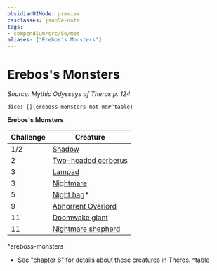 ```yaml
---
obsidianUIMode: preview
cssclasses: json5e-note
tags:
- compendium/src/5e/mot
aliases: ["Erebos's Monsters"]
---
```

# Erebos's Monsters
*Source: Mythic Odysseys of Theros p. 124* 

`dice: [](ereboss-monsters-mot.md#^table)`

**Erebos's Monsters**

| Challenge | Creature |
|-----------|----------|
| 1/2 | [Shadow](/2-Mechanics/CLI/bestiary/undead/shadow.md) | MM |
| 2 | [Two-headed cerberus](/2-Mechanics/CLI/bestiary/monstrosity/two-headed-cerberus-mot.md) | MOoT |
| 3 | [Lampad](/2-Mechanics/CLI/bestiary/fey/lampad-mot.md) | MOoT |
| 3 | [Nightmare](/2-Mechanics/CLI/bestiary/fiend/nightmare.md) | MM |
| 5 | [Night hag](/2-Mechanics/CLI/bestiary/fiend/night-hag.md)* | MM |
| 9 | [Abhorrent Overlord](/2-Mechanics/CLI/bestiary/fiend/abhorrent-overlord-mot.md) | MOoT |
| 11 | [Doomwake giant](/2-Mechanics/CLI/bestiary/giant/doomwake-giant-mot.md) | MOoT |
| 11 | [Nightmare shepherd](/2-Mechanics/CLI/bestiary/fiend/nightmare-shepherd-mot.md) | MOoT |
^ereboss-monsters

* See "chapter 6" for details about these creatures in Theros.
^table